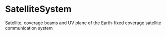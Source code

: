 # SatelliteSystem
Satellite, coverage beams and UV plane of the Earth-fixed coverage satellite communication system
